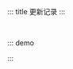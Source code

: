 ::: title 更新记录
:::

<lay-timeline style="padding-left:30px;padding-top:30px;">
  <lay-timeline-item title="尾版本号：日常问题更新。" simple></lay-timeline-item>
  <lay-timeline-item title="次版本号：带有新特性的向下兼容的版本。" simple></lay-timeline-item>
  <lay-timeline-item title="主版本号：含有破坏性更新和新特性，不在发布周期内。" simple></lay-timeline-item>
</lay-timeline>

::: demo
<template>
<lay-timeline>
  <lay-timeline-item title="1.1.x">
    <ul> 
      <a name="1-1-3"></a> 
      <li> 
        <h3>1.1.3 <span class="layui-badge-rim">2022-05-21</span></h3> 
        <ul>
          <li>[新增] input 组件 clear 事件, 清空内容时触发的无参事件</li>
          <li>[新增] avatar 组件 alt 属性, 用于设置描述图像无法正常显示时的替换文本</li>
          <li>[新增] radio-group 组件, 公用 name change v-model 属性, 简化多 radio 使用</li>
          <li>[修复] tab 组件初始化时, 因无法监听到 slots 变化, 而导致 layui-tab-title 无法正常显示的问题</li>
          <li>[优化] input 组件 allow-clear 触发策略, 由始终显示调整为 v-model 不为空显示</li>
          <li>[优化] icon-picker 组件 search 功能, 为 input 输入框增加清空操作</li>
        </ul> 
      </li>
    </ul>
  </lay-timeline-item>
</lay-timeline>
</template>

<script>
import { ref } from 'vue'

export default {
  setup() {

    return {
    }
  }
}
</script>

:::
